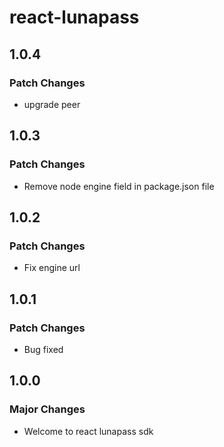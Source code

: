 # react-lunapass

## 1.0.4

### Patch Changes

- upgrade peer

## 1.0.3

### Patch Changes

- Remove node engine field in package.json file

## 1.0.2

### Patch Changes

- Fix engine url

## 1.0.1

### Patch Changes

- Bug fixed

## 1.0.0

### Major Changes

- Welcome to react lunapass sdk
